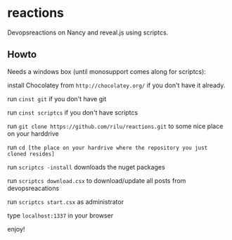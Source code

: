 reactions
=========
Devopsreactions on Nancy and reveal.js using scriptcs.

Howto
-----
Needs a windows box (until monosupport comes along for scriptcs):

install Chocolatey from  ```http://chocolatey.org/``` if you don't have it already.

run ```cinst git``` if you don't have git

run ```cinst scriptcs``` if you don't have scriptcs

run ```git clone https://github.com/rilu/reactions.git``` to some nice place on your harddrive

run ```cd [the place on your hardrive where the repository you just cloned resides]```

run ```scriptcs -install``` downloads the nuget packages

run ```scriptcs download.csx``` to download/update all posts from devopsreacations

run ```scriptcs start.csx``` as administrator

type  ```localhost:1337``` in your browser

enjoy!

